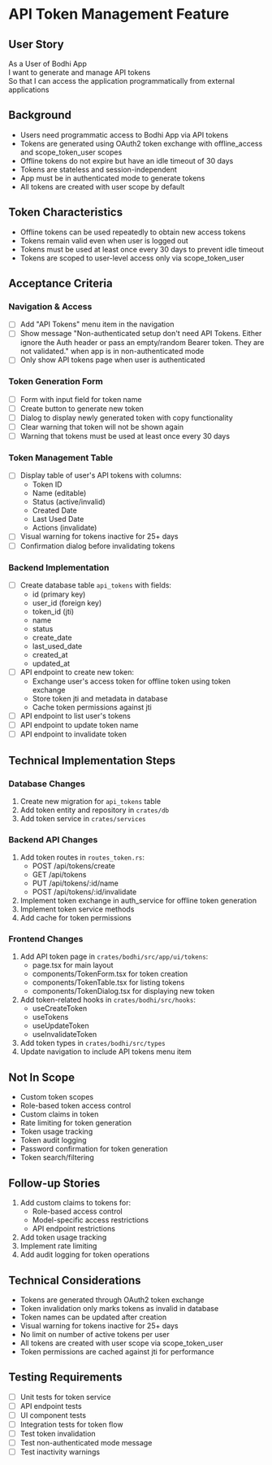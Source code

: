 # API Token Management Feature

## User Story
As a User of Bodhi App  
I want to generate and manage API tokens  
So that I can access the application programmatically from external applications

## Background
- Users need programmatic access to Bodhi App via API tokens
- Tokens are generated using OAuth2 token exchange with offline_access and scope_token_user scopes
- Offline tokens do not expire but have an idle timeout of 30 days
- Tokens are stateless and session-independent
- App must be in authenticated mode to generate tokens
- All tokens are created with user scope by default

## Token Characteristics
- Offline tokens can be used repeatedly to obtain new access tokens
- Tokens remain valid even when user is logged out
- Tokens must be used at least once every 30 days to prevent idle timeout
- Tokens are scoped to user-level access only via scope_token_user

## Acceptance Criteria

### Navigation & Access
- [ ] Add "API Tokens" menu item in the navigation
- [ ] Show message "Non-authenticated setup don't need API Tokens. Either ignore the Auth header or pass an empty/random Bearer token. They are not validated." when app is in non-authenticated mode
- [ ] Only show API tokens page when user is authenticated

### Token Generation Form
- [ ] Form with input field for token name
- [ ] Create button to generate new token
- [ ] Dialog to display newly generated token with copy functionality
- [ ] Clear warning that token will not be shown again
- [ ] Warning that tokens must be used at least once every 30 days

### Token Management Table
- [ ] Display table of user's API tokens with columns:
  - Token ID
  - Name (editable)
  - Status (active/invalid)
  - Created Date
  - Last Used Date
  - Actions (invalidate)
- [ ] Visual warning for tokens inactive for 25+ days
- [ ] Confirmation dialog before invalidating tokens

### Backend Implementation
- [ ] Create database table `api_tokens` with fields:
  - id (primary key)
  - user_id (foreign key)
  - token_id (jti)
  - name
  - status
  - create_date
  - last_used_date
  - created_at
  - updated_at
- [ ] API endpoint to create new token:
  - Exchange user's access token for offline token using token exchange
  - Store token jti and metadata in database
  - Cache token permissions against jti
- [ ] API endpoint to list user's tokens
- [ ] API endpoint to update token name
- [ ] API endpoint to invalidate token

## Technical Implementation Steps

### Database Changes
1. Create new migration for `api_tokens` table
2. Add token entity and repository in `crates/db`
3. Add token service in `crates/services`

### Backend API Changes
1. Add token routes in `routes_token.rs`:
   - POST /api/tokens/create
   - GET /api/tokens
   - PUT /api/tokens/:id/name
   - POST /api/tokens/:id/invalidate
2. Implement token exchange in auth_service for offline token generation
3. Implement token service methods
4. Add cache for token permissions

### Frontend Changes
1. Add API token page in `crates/bodhi/src/app/ui/tokens`:
   - page.tsx for main layout
   - components/TokenForm.tsx for token creation
   - components/TokenTable.tsx for listing tokens
   - components/TokenDialog.tsx for displaying new token
2. Add token-related hooks in `crates/bodhi/src/hooks`:
   - useCreateToken
   - useTokens
   - useUpdateToken
   - useInvalidateToken
3. Add token types in `crates/bodhi/src/types`
4. Update navigation to include API tokens menu item

## Not In Scope
- Custom token scopes
- Role-based token access control
- Custom claims in token
- Rate limiting for token generation
- Token usage tracking
- Token audit logging
- Password confirmation for token generation
- Token search/filtering

## Follow-up Stories
1. Add custom claims to tokens for:
   - Role-based access control
   - Model-specific access restrictions
   - API endpoint restrictions
2. Add token usage tracking
3. Implement rate limiting
4. Add audit logging for token operations

## Technical Considerations
- Tokens are generated through OAuth2 token exchange
- Token invalidation only marks tokens as invalid in database
- Token names can be updated after creation
- Visual warning for tokens inactive for 25+ days
- No limit on number of active tokens per user
- All tokens are created with user scope via scope_token_user
- Token permissions are cached against jti for performance

## Testing Requirements
- [ ] Unit tests for token service
- [ ] API endpoint tests
- [ ] UI component tests
- [ ] Integration tests for token flow
- [ ] Test token invalidation
- [ ] Test non-authenticated mode message
- [ ] Test inactivity warnings
